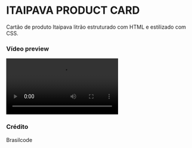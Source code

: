 # ITAIPAVA PRODUCT CARD

Cartão de produto Itaipava litrão estruturado com HTML e estilizado com CSS.


### Vídeo preview

![Video](assets/itaipava-card-product.mp4)

### Crédito
Brasilcode